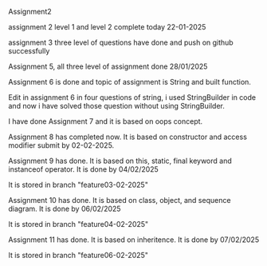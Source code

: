 Assignment2

assignment 2 level 1 and level 2 complete today 22-01-2025

assignment 3 three level of questions have done and push on github successfully

Assignment 5, all three level of assignment done 28/01/2025

Assignment 6 is done and topic of assignment is String and built function.

Edit in assignment 6 in four questions of string, i used StringBuilder in code and now i have solved those question without using StringBuilder.

I have done Assignment 7 and it is based on oops concept.

Assignment 8 has completed now. It is based on constructor and access modifier submit by 02-02-2025.

Assignment 9 has done. It is based on this, static, final keyword and instanceof operator. It is done by 04/02/2025

It is stored in branch "feature03-02-2025"

Assignment 10 has done. It is based on class, object, and sequence diagram. It is done by 06/02/2025

It is stored in branch "feature04-02-2025"

Assignment 11 has done. It is based on inheritence. It is done by 07/02/2025

It is stored in branch "feature06-02-2025"